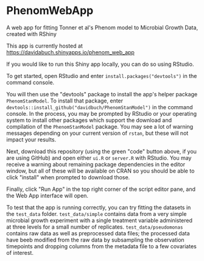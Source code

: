 # PhenomWebApp
A web app for fitting Tonner et al's Phenom model to Microbial Growth Data, created with RShiny

This app is currently hosted at https://davidabuch.shinyapps.io/phenom_web_app

If you would like to run this Shiny app locally, you can do so using RStudio.

To get started, open RStudio and enter
```install.packages("devtools")```
in the command console.

You will then use the "devtools" package to install the app's helper package ```PhenomStanModel```.
To install that package, enter
```devtools::install_github("davidbuch/PhenomStanModel")```
in the command console. In the process, you may be prompted by RStudio or your operating system to install other packages 
which support the download and compilation of the ```PhenomStanModel``` package. You may see a lot of warning messages depending 
on your current version of ```rstan```, but these will not impact your results.

Next, download this repository (using the green "code" button above, if you are using GitHub) and open either ```ui.R``` or ```server.R``` with RStudio. You may receive a warning about remaining package dependencies in the editor window, but all of these will be available on CRAN so you should be able to click "install" when prompted to download those. 

Finally, click "Run App" in the top right corner of the script editor pane, and the Web App interface will open.

To test that the app is running correctly, you can try fitting the datasets in the ```test_data``` folder. ```test_data/simple``` contains data from a very simple microbial growth experiment with a single treatment variable administered at three levels for a small number of replicates. ```test_data/pseudomonas``` contains raw data as well as preprocessed data files; the processed data have beeb modified from the raw data by subsampling the observation timepoints and dropping columns from the metadata file to a few covariates of interest.
